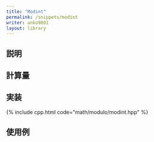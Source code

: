 ```yaml
---
title: "Modint"
permalink: /snippets/modint
writer: anko9801
layout: library
---
```


## 説明

## 計算量

## 実装

{% include cpp.html code="math/modulo/modint.hpp" %}

## 使用例
